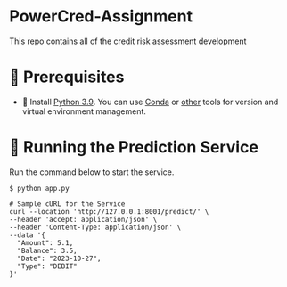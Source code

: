# PowerCred-Assignment
This repo contains all of the credit risk assessment development 

# 🛒 Prerequisites
* 🐍 Install [Python 3.9](https://www.python.org/downloads/). You can use [Conda](https://docs.conda.io/en/latest/miniconda.html) or [other](https://github.com/pyenv/pyenv) tools for version and virtual environment management.

# 🏃 Running the Prediction Service
Run the command below to start the service.
```shell
$ python app.py

# Sample cURL for the Service
curl --location 'http://127.0.0.1:8001/predict/' \
--header 'accept: application/json' \
--header 'Content-Type: application/json' \
--data '{
  "Amount": 5.1,
  "Balance": 3.5,
  "Date": "2023-10-27",
  "Type": "DEBIT"
}'
